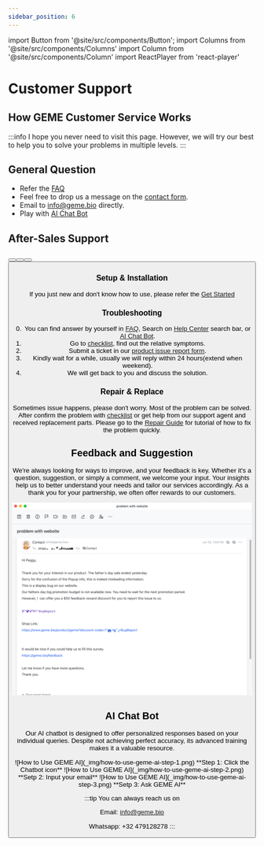 ```yaml
---
sidebar_position: 6
---
```

import Button from '@site/src/components/Button';
import Columns from '@site/src/components/Columns'
import Column from '@site/src/components/Column'
import ReactPlayer from 'react-player'

# Customer Support

## How GEME Customer Service Works
:::info
I hope you never need to visit this page. However, we will try our best to help you to solve your problems in multiple levels.
:::


## General Question

- Refer the [FAQ](https://www.geme.bio/help-center/docs/category/faq)
- Feel free to drop us a message on the [contact form](https://www.geme.bio/contact). 
- Email to info@geme.bio directly.
- Play with [AI Chat Bot](#ai-chat-bot)
  

## After-Sales Support

<Columns>
  <Column className='text--left'>
    <Button label="Setup & Install" link="/help-center/docs/get-started" />
  </Column>

  <Column className='text--center text--left'>
    <Button label="Find My Answers" link="/help-center/docs/category/faq" />
  </Column>

  <Column className='text--center text--left'>
    <Button label="Fix By Myself" link="/help-center/docs/category/repair--replace" />
  </Column>

  <Column className='text--justify text--left'>
    <Button label="Report My Issue" link="https://www.geme.bio/product-issue" />
  </Column>
</Columns>

### Setup & Installation
If you just new and don't know how to use, please refer the [Get Started](https://www.geme.bio/help-center/docs/get-started)
<div className="video__wrapper">
    <ReactPlayer 
        className="video__player" 
        controls height="100%" 
        url="https://youtu.be/5rWoJlB-uVo" width="100%" 
    />
</div>


### Troubleshooting

0. You can find answer by yourself in [FAQ](https://www.geme.bio/help-center/docs/category/faq), Search on [Help Center](/) search bar, or [AI Chat Bot](#ai-chat-bot).   
1. Go to [checklist](https://www.geme.bio/self-repair), find out the relative symptoms.
2. Submit a ticket in our [product issue report form](https://www.geme.bio/product-issue).
3. Kindly wait for a while, usually we will reply within 24 hours(extend when weekend).
4. We will get back to you and discuss the solution.

### Repair & Replace
Sometimes issue happens, please don't worry. Most of the problem can be solved.
After confirm the problem with [checklist](https://www.geme.bio/self-repair) or get help from our support agent and received replacement parts. 
Please go to the [Repair Guide](https://www.geme.bio/help-center/docs/category/repair--replace) for tutorial of how to fix the problem quickly.



## Feedback and Suggestion 

We're always looking for ways to improve, and your feedback is key. Whether it's a question, suggestion, or simply a comment, we welcome your input. Your insights help us to better understand your needs and tailor our services accordingly. As a thank you for your partnership, we often offer rewards to our customers.

![GEME Feedback and Suggestion Reward](customer-support/_img/bug-report.png)

## AI Chat Bot
Our AI chatbot is designed to offer personalized responses based on your individual queries. Despite not achieving perfect accuracy, its advanced training makes it a valuable resource.

<Columns>
  <Column className='text--left'>
    ![How to Use GEME AI](_img/how-to-use-geme-ai-step-1.png)
    **Step 1: Click the Chatbot icon**
  </Column>
  <Column className='text--center text--left'>
    ![How to Use GEME AI](_img/how-to-use-geme-ai-step-2.png)
    **Setp 2: Input your email**
  </Column>
  <Column className='text--justify text--left'>
    ![How to Use GEME AI](_img/how-to-use-geme-ai-step-3.png)
    **Setp 3: Ask GEME AI**
  </Column>
</Columns>


:::tip
You can always reach us on

Email: info@geme.bio

Whatsapp: +32 479128278
:::
